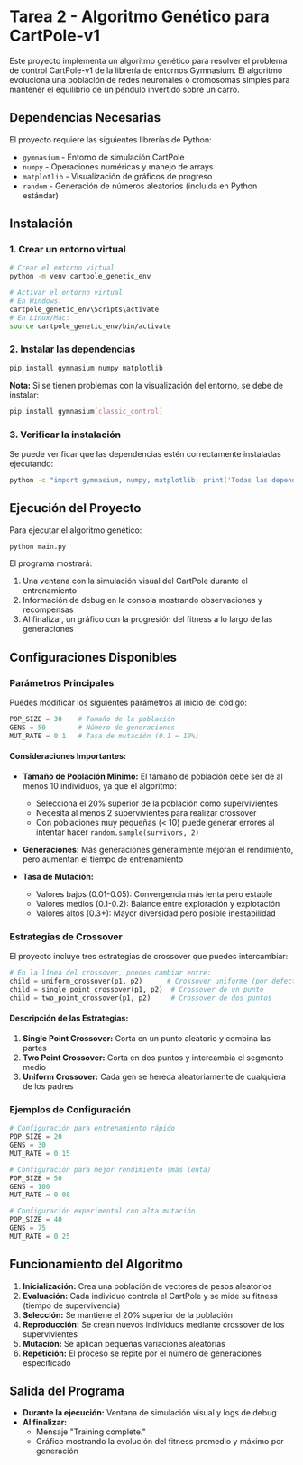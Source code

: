 # Tarea 2 - Algoritmo Genético para CartPole-v1

Este proyecto implementa un algoritmo genético para resolver el problema de control CartPole-v1 de la librería de entornos Gymnasium. El algoritmo evoluciona una población de redes neuronales o cromosomas simples para mantener el equilibrio de un péndulo invertido sobre un carro.

## Dependencias Necesarias

El proyecto requiere las siguientes librerías de Python:

- `gymnasium` - Entorno de simulación CartPole
- `numpy` - Operaciones numéricas y manejo de arrays
- `matplotlib` - Visualización de gráficos de progreso
- `random` - Generación de números aleatorios (incluida en Python estándar)

## Instalación

### 1. Crear un entorno virtual

```bash
# Crear el entorno virtual
python -m venv cartpole_genetic_env

# Activar el entorno virtual
# En Windows:
cartpole_genetic_env\Scripts\activate
# En Linux/Mac:
source cartpole_genetic_env/bin/activate
```

### 2. Instalar las dependencias

```bash
pip install gymnasium numpy matplotlib
```

**Nota:** Si se tienen problemas con la visualización del entorno, se debe de instalar:
```bash
pip install gymnasium[classic_control]
```

### 3. Verificar la instalación

Se puede verificar que las dependencias estén correctamente instaladas ejecutando:
```bash
python -c "import gymnasium, numpy, matplotlib; print('Todas las dependencias instaladas correctamente')"
```

## Ejecución del Proyecto

Para ejecutar el algoritmo genético:

```bash
python main.py
```

El programa mostrará:
1. Una ventana con la simulación visual del CartPole durante el entrenamiento
2. Información de debug en la consola mostrando observaciones y recompensas
3. Al finalizar, un gráfico con la progresión del fitness a lo largo de las generaciones

## Configuraciones Disponibles

### Parámetros Principales

Puedes modificar los siguientes parámetros al inicio del código:

```python
POP_SIZE = 30    # Tamaño de la población
GENS = 50        # Número de generaciones
MUT_RATE = 0.1   # Tasa de mutación (0.1 = 10%)
```

#### Consideraciones Importantes:

- **Tamaño de Población Mínimo:** El tamaño de población debe ser de al menos 10 individuos, ya que el algoritmo:
  - Selecciona el 20% superior de la población como supervivientes
  - Necesita al menos 2 supervivientes para realizar crossover
  - Con poblaciones muy pequeñas (< 10) puede generar errores al intentar hacer `random.sample(survivors, 2)`

- **Generaciones:** Más generaciones generalmente mejoran el rendimiento, pero aumentan el tiempo de entrenamiento

- **Tasa de Mutación:** 
  - Valores bajos (0.01-0.05): Convergencia más lenta pero estable
  - Valores medios (0.1-0.2): Balance entre exploración y explotación
  - Valores altos (0.3+): Mayor diversidad pero posible inestabilidad

### Estrategias de Crossover

El proyecto incluye tres estrategias de crossover que puedes intercambiar:

```python
# En la línea del crossover, puedes cambiar entre:
child = uniform_crossover(p1, p2)      # Crossover uniforme (por defecto)
child = single_point_crossover(p1, p2)  # Crossover de un punto
child = two_point_crossover(p1, p2)     # Crossover de dos puntos
```

#### Descripción de las Estrategias:

1. **Single Point Crossover:** Corta en un punto aleatorio y combina las partes
2. **Two Point Crossover:** Corta en dos puntos y intercambia el segmento medio
3. **Uniform Crossover:** Cada gen se hereda aleatoriamente de cualquiera de los padres

### Ejemplos de Configuración

```python
# Configuración para entrenamiento rápido
POP_SIZE = 20
GENS = 30
MUT_RATE = 0.15

# Configuración para mejor rendimiento (más lenta)
POP_SIZE = 50
GENS = 100
MUT_RATE = 0.08

# Configuración experimental con alta mutación
POP_SIZE = 40
GENS = 75
MUT_RATE = 0.25
```

## Funcionamiento del Algoritmo

1. **Inicialización:** Crea una población de vectores de pesos aleatorios
2. **Evaluación:** Cada individuo controla el CartPole y se mide su fitness (tiempo de supervivencia)
3. **Selección:** Se mantiene el 20% superior de la población
4. **Reproducción:** Se crean nuevos individuos mediante crossover de los supervivientes
5. **Mutación:** Se aplican pequeñas variaciones aleatorias
6. **Repetición:** El proceso se repite por el número de generaciones especificado

## Salida del Programa

- **Durante la ejecución:** Ventana de simulación visual y logs de debug
- **Al finalizar:** 
  - Mensaje "Training complete."
  - Gráfico mostrando la evolución del fitness promedio y máximo por generación